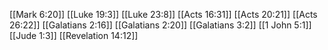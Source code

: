[[Mark 6:20]]
[[Luke 19:3]]
[[Luke 23:8]]
[[Acts 16:31]]
[[Acts 20:21]]
[[Acts 26:22]]
[[Galatians 2:16]]
[[Galatians 2:20]]
[[Galatians 3:2]]
[[1 John 5:1]]
[[Jude 1:3]]
[[Revelation 14:12]]
